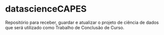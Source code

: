 # datascienceCAPES
Repositório para receber, guardar e atualizar o projeto de ciência de dados que será utilizado como Trabalho de Conclusão de Curso.
